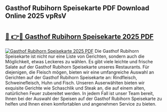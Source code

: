 ## Gasthof Rubihorn Speisekarte PDF Download Online 2025 vpRsV

# <h2><a href="http://gcdeccl.nevu.top/?p=Gasthof+Rubihorn+Speisekarte">🔗 👉🔴 Gasthof Rubihorn Speisekarte 2025 PDF</a></h2>

[![Gasthof Rubihorn Speisekarte 2025 PDF](https://i.imgur.com/dBaPXMq.png)](http://gcdeccl.nevu.top/?p=Gasthof+Rubihorn+Speisekarte)
Die Gasthof Rubihorn Speisekarte ist nicht nur eine Liste von Gerichten, sondern auch die Möglichkeit, etwas Leckeres zu wählen. Es gibt viele leichte und frische Salate auf der Gasthof Rubihorn Speisekarte unseres Restaurants. Für diejenigen, die Fleisch mögen, bieten wir eine umfangreiche Auswahl an Gerichten auf der Gasthof Rubihorn Speisekarte an: Rindfleisch, Schweinefleisch, Huhn und Fisch. Unseren Auserwählten bieten wir exquisite Gerichte wie Schaschlik und Steak an, die auf einem alten, natürlichen Feuer zubereitet werden. In jedem Fall ist unser Team bereit, Ihnen bei der Auswahl der Speisen auf der Gasthof Rubihorn Speisekarte zu helfen und Ihnen einen komfortablen und angenehmen Service zu bieten.
